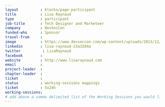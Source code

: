 ```yaml
---
layout          : blocks/page-participant
title           : Lisa Raynaud
type            : participant
job-title       : Tech Designer and Marketeer
company         : DevSecCon
funded-who      : Sponsor
travel-from     : 
image           : https://www.devseccon.com/wp-content/uploads/2013/12/lisa-raynaud-150x150.jpg
linkedin        : lisa-raynaud-23a3204a
twitter          : LisaRaynaud
facebook        :
website         : http://www.lisaraynaud.com
email           :
project-leader  :
chapter-leader  :
ticket          :
status          : working-sessions mappings
ticket          : 5x24h
working-sessions:
# add above a comma delimited list of the Working Sessions you would like to attend (use the session's title)
---
```


<!-- put more details about participant here -->
